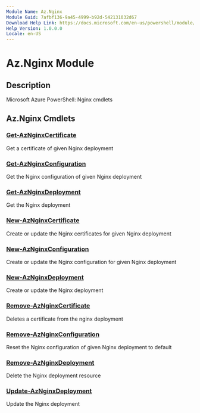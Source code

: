 ```yaml
---
Module Name: Az.Nginx
Module Guid: 7afbf136-9a45-4999-b92d-542131032d67
Download Help Link: https://docs.microsoft.com/en-us/powershell/module/az.nginx
Help Version: 1.0.0.0
Locale: en-US
---
```


# Az.Nginx Module
## Description
Microsoft Azure PowerShell: Nginx cmdlets

## Az.Nginx Cmdlets
### [Get-AzNginxCertificate](Get-AzNginxCertificate.md)
Get a certificate of given Nginx deployment

### [Get-AzNginxConfiguration](Get-AzNginxConfiguration.md)
Get the Nginx configuration of given Nginx deployment

### [Get-AzNginxDeployment](Get-AzNginxDeployment.md)
Get the Nginx deployment

### [New-AzNginxCertificate](New-AzNginxCertificate.md)
Create or update the Nginx certificates for given Nginx deployment

### [New-AzNginxConfiguration](New-AzNginxConfiguration.md)
Create or update the Nginx configuration for given Nginx deployment

### [New-AzNginxDeployment](New-AzNginxDeployment.md)
Create or update the Nginx deployment

### [Remove-AzNginxCertificate](Remove-AzNginxCertificate.md)
Deletes a certificate from the nginx deployment

### [Remove-AzNginxConfiguration](Remove-AzNginxConfiguration.md)
Reset the Nginx configuration of given Nginx deployment to default

### [Remove-AzNginxDeployment](Remove-AzNginxDeployment.md)
Delete the Nginx deployment resource

### [Update-AzNginxDeployment](Update-AzNginxDeployment.md)
Update the Nginx deployment

